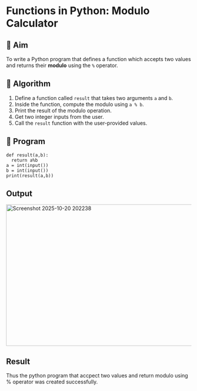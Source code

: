 # Functions in Python: Modulo Calculator

## 🎯 Aim
To write a Python program that defines a function which accepts two values and returns their **modulo** using the `%` operator.

## 🧠 Algorithm
1. Define a function called `result` that takes two arguments `a` and `b`.
2. Inside the function, compute the modulo using `a % b`.
3. Print the result of the modulo operation.
4. Get two integer inputs from the user.
5. Call the `result` function with the user-provided values.

## 🧾 Program

```
def result(a,b):
  return a%b
a = int(input())
b = int(input())
print(result(a,b))
```

## Output
<img width="829" height="385" alt="Screenshot 2025-10-20 202238" src="https://github.com/user-attachments/assets/97c46570-cfa4-42ef-83f9-6c6e284a9a8b" />


## Result
Thus the python program that accpect two values and return modulo using % operator was created successfully.
